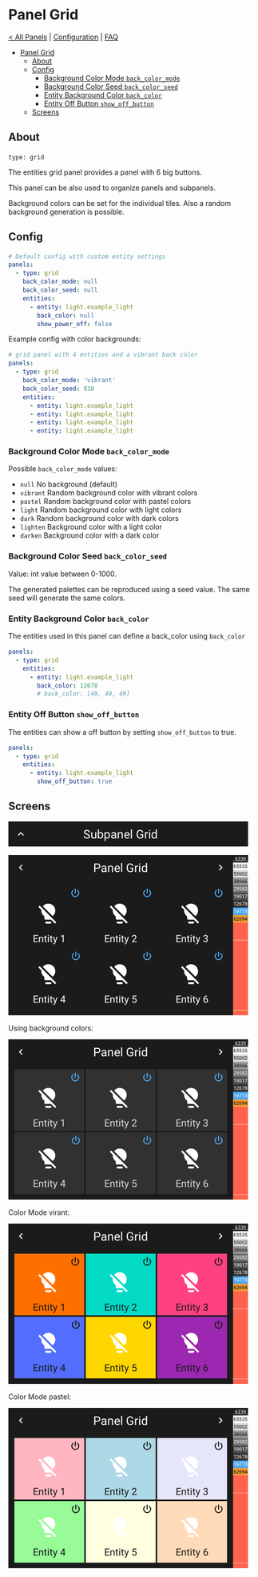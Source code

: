 # Panel Grid

[< All Panels](README.md) | [Configuration](../Config.md) | [FAQ](../FAQ.md)

- [Panel Grid](#panel-grid)
  - [About](#about)
  - [Config](#config)
    - [Background Color Mode `back_color_mode`](#background-color-mode-back_color_mode)
    - [Background Color Seed `back_color_seed`](#background-color-seed-back_color_seed)
    - [Entity Background Color `back_color`](#entity-background-color-back_color)
    - [Entity Off Button `show_off_button`](#entity-off-button-show_off_button)
  - [Screens](#screens)

## About

`type: grid`

The entities grid panel provides a panel with 6 big buttons.

This panel can be also used to organize panels and subpanels.

Background colors can be set for the individual tiles. Also a random background generation is possible.

## Config

```yaml
# Default config with custom entity settings
panels:
  - type: grid
    back_color_mode: null
    back_color_seed: null
    entities:
      - entity: light.example_light
        back_color: null
        show_power_off: false
```

Example config with color backgrounds:

```yaml
# grid panel with 4 entities and a vibrant back color
panels:
  - type: grid
    back_color_mode: 'vibrant'
    back_color_seed: 938
    entities:
      - entity: light.example_light
      - entity: light.example_light
      - entity: light.example_light
      - entity: light.example_light
```

### Background Color Mode `back_color_mode`

Possible `back_color_mode` values:

- `null` No background (default)
- `vibrant` Random background color with vibrant colors
- `pastel` Random background color with pastel colors
- `light` Random background color with light colors
- `dark` Random background color with dark colors
- `lighten` Background color with a light color
- `darken` Background color with a dark color

### Background Color Seed `back_color_seed`

Value: int value between 0-1000.

The generated palettes can be reproduced using a seed value. The same seed will generate the same colors.

### Entity Background Color `back_color`

The entities used in this panel can define a back_color using `back_color`

```yaml
panels:
  - type: grid
    entities:
      - entity: light.example_light
        back_color: 12678
        # back_color: [49, 49, 49]
```

### Entity Off Button `show_off_button`

The entities can show a off button by setting `show_off_button` to true.

```yaml
panels:
  - type: grid
    entities:
      - entity: light.example_light
        show_off_button: true
```

## Screens

![Subpanel Grid](../assets/subpanel_grid.png)

![Panel Grid](../assets/panel_grid.png)

Using background colors:

![Panel Grid Background](../assets/panel_grid_background.png)

Color Mode virant:

![Panel Grid Vibrant](../assets/panel_grid_vibrant.png)

Color Mode pastel:

![Panel Grid Pastel](../assets/panel_grid_pastel.png)
